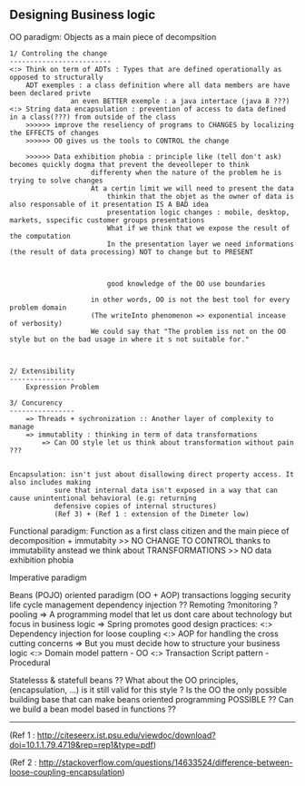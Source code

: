 Designing Business logic
------------------------

OO paradigm: Objects as a main piece of decompsition
	
	1/ Controling the change
	-------------------------
	<:> Think on term of ADTs : Types that are defined operationally as opposed to structurally
		ADT exemples : a class definition where all data members are have been declared privte
			       an even BETTER exemple : a java intertace (java 8 ???) 
	<:> String data encapsulation : prevention of access to data defined in a class(???) from outside of the class 
		>>>>>> improve the reseliency of programs to CHANGES by localizing the EFFECTS of changes 
		>>>>>> OO gives us the tools to CONTROL the change

		>>>>>> Data exhibition phobia : principle like (tell don't ask) becomes quickly dogma that prevent the deveolleper to think
						differenty when the nature of the problem he is trying to solve changes
						At a certin limit we will need to present the data
							thinkin that the objet as the owner of data is also responsable of it presentation IS A BAD idea
							presentation logic changes : mobile, desktop, markets, sspecific customer groups presentations
							What if we think that we expose the result of the computation
							In the presentation layer we need informations (the result of data processing) NOT to change but to PRESENT
							


							good knowledge of the OO use boundaries

						in other words, OO is not the best tool for every problem domain
						(The writeInto phenomenon => exponential incease of verbosity)
						We could say that "The problem iss not on the OO style but on the bad usage in where it s not suitable for."

	

	2/ Extensibility
	----------------
		Expression Problem
	
	3/ Concurency
	----------------
		=> Threads + sychronization :: Another layer of complexity to manage
		=> immutablity : thinking in term of data transformations
			=> Can OO style let us think about transformation without pain ???


	Encapsulation: isn't just about disallowing direct property access. It also includes making
		       sure that internal data isn't exposed in a way that can cause unintentional behavioral (e.g: returning
		       defensive copies of internal structures)
		       (Ref 3) + (Ref 1 : extension of the Dimeter low)


Functional paradigm: Function as a first class citizen and the main piece of decomposition + immutabity
	>> NO CHANGE TO CONTROL thanks to immutability anstead we think about TRANSFORMATIONS
	>> NO data exhibition phobia


Imperative paradigm




Beans (POJO) oriented paradigm (OO + AOP)
  transactions
  logging
  security
  life cycle management
  dependency injection ??
  Remoting
  ?monitoring
  ?pooling
	=> A programming model that let us dont care about technology but focus in business logic
	=> Spring promotes good design practices:
		<:> Dependency injection for loose coupling
		<:> AOP for handling the cross cutting concerns
			=> But you must decide how to structure your business logic
				<:> Domain model pattern - OO
				<:> Transaction Script pattern - Procedural

  Statelesss & statefull beans ??
  What about the OO principles, (encapsulation, ...) is it still valid for this style ?
  Is the OO the only possible building base that can make beans oriented programming POSSIBLE ??
  Can we build a bean model based in functions ??



--------
(Ref 1 : http://citeseerx.ist.psu.edu/viewdoc/download?doi=10.1.1.79.4719&rep=rep1&type=pdf)


(Ref 2 : http://stackoverflow.com/questions/14633524/difference-between-loose-coupling-encapsulation)
